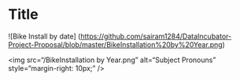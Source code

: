 <h1> Title</h1>
  
  
 
 
 ![Bike Install by date]
 (https://github.com/sairam1284/DataIncubator-Project-Proposal/blob/master/BikeInstallation%20by%20Year.png)

 
<img
src=“/BikeInstallation by Year.png”
alt=“Subject Pronouns”
style=“margin-right: 10px;”
/>
